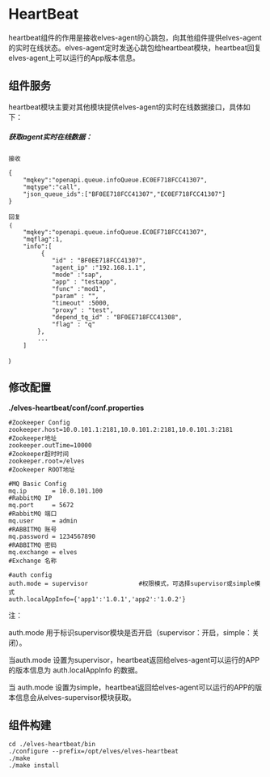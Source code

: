 # HeartBeat

heartbeat组件的作用是接收elves-agent的心跳包，向其他组件提供elves-agent的实时在线状态。elves-agent定时发送心跳包给heartbeat模块，heartbeat回复elves-agent上可以运行的App版本信息。

## 组件服务

heartbeat模块主要对其他模块提供elves-agent的实时在线数据接口，具体如下：

##### 获取agent实时在线数据：

```
接收

{
    "mqkey":"openapi.queue.infoQueue.EC0EF718FCC41307",
    "mqtype":"call",
    "json_queue_ids":["BF0EE718FCC41307","EC0EF718FCC41307"]
}

回复
｛
    "mqkey":"openapi.queue.infoQueue.EC0EF718FCC41307",
    "mqflag":1,
    "info":[
         {
            "id" : "BF0EE718FCC41307",
            "agent_ip" :"192.168.1.1",
            "mode" :"sap",
            "app" : "testapp",
            "func" :"mod1",
            "param" : "",
            "timeout" :5000,
            "proxy" : "test",
            "depend_tq_id" : "BF0EE718FCC41308",
            "flag" : "q"
        },
        ...
    ]

｝
```

## 修改配置

**./elves-heartbeat/conf/conf.properties**

```
#Zookeeper Config
zookeeper.host=10.0.101.1:2181,10.0.101.2:2181,10.0.101.3:2181    #Zookeeper地址
zookeeper.outTime=10000                                           #Zookeeper超时时间
zookeeper.root=/elves                                             #Zookeeper ROOT地址

#MQ Basic Config
mq.ip       = 10.0.101.100                                          #RabbitMQ IP
mq.port     = 5672                                                  #RabbitMQ 端口
mq.user     = admin                                                 #RABBITMQ 账号
mq.password = 1234567890                                            #RABBITMQ 密码                             
mq.exchange = elves                                                 #Exchange 名称

#auth config
auth.mode = supervisor              #权限模式，可选择supervisor或simple模式
auth.localAppInfo={'app1':'1.0.1','app2':'1.0.2'}
```

注：

auth.mode 用于标识supervisor模块是否开启（supervisor：开启，simple：关闭）。

当auth.mode 设置为supervisor，heartbeat返回给elves-agent可以运行的APP的版本信息为 auth.localAppInfo 的数据。

当 auth.mode 设置为simple，heartbeat返回给elves-agent可以运行的APP的版本信息会从elves-supervisor模块获取。

## 组件构建

```
cd ./elves-heartbeat/bin
./configure --prefix=/opt/elves/elves-heartbeat
./make
./make install
```



